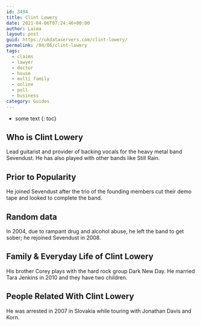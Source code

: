 ```yaml
---
id: 3494
title: Clint Lowery
date: 2021-04-06T07:24:46+00:00
author: Laima
layout: post
guid: https://ukdataservers.com/clint-lowery/
permalink: /04/06/clint-lowery
tags:
  - claims
  - lawyer
  - doctor
  - house
  - multi family
  - online
  - poll
  - business
category: Guides
---
```


* some text
{: toc}


## Who is Clint Lowery
                  
                  
                  
Lead guitarist and provider of backing vocals for the heavy metal band Sevendust. He has also played with other bands like Still Rain.
                  
              
            
              
            
                
                
                
## Prior to Popularity
                  
                  
                  
He joined Sevendust after the trio of the founding members cut their demo tape and looked to complete the band.
                  
              
            
              
            
                
                
                
## Random data
                  
                  
                  
In 2004, due to rampant drug and alcohol abuse, he left the band to get sober; he rejoined Sevendust in 2008.
                  
              
            
              
            
                
                
                
## Family & Everyday Life of Clint Lowery
                  
                  
                  
His brother Corey plays with the hard rock group Dark New Day. He married Tara Jenkins in 2010 and they have two children.
                  
              
            
              
            
                
                
                
## People Related With Clint Lowery
                  
                  
                  
He was arrested in 2007 in Slovakia while touring with Jonathan Davis and Korn.
                  
              
            
              
            
                
              
            
              
              
            
            
              
            
          
          
          